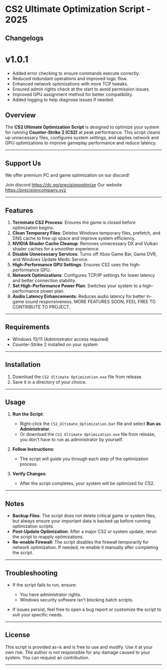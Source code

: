 # CS2 Ultimate Optimization Script - 2025

## Changelogs

# v1.0.1
- Added error checking to ensure commands execute correctly.
- Reduced redundant operations and improved logic flow.
- Enhanced network optimizations with more TCP tweaks.
- Ensured admin rights check at the start to avoid permission issues.
- Improved GPU assignment method for better compatibility.
- Added logging to help diagnose issues if needed.

## Overview

The **CS2 Ultimate Optimization Script** is designed to optimize your system for running **Counter-Strike 2 (CS2)** at peak performance. This script cleans up unnecessary files, configures system settings, and applies network and GPU optimizations to improve gameplay performance and reduce latency.

---

## Support Us
We offer premium PC and game optimization on our discord!

Join discord https://dc.gg/precisionoptimize
Our website https://precisioncompany.xyz

---

## Features

1. **Terminate CS2 Process**: Ensures the game is closed before optimization begins.
2. **Clean Temporary Files**: Deletes Windows temporary files, prefetch, and DNS cache to free up space and improve system efficiency.
3. **NVIDIA Shader Cache Cleanup**: Removes unnecessary DX and Vulkan shader caches for a smoother experience.
4. **Disable Unnecessary Services**: Turns off Xbox Game Bar, Game DVR, and Windows Update Medic Service.
5. **High-Performance GPU Settings**: Ensures CS2 uses the high-performance GPU.
6. **Network Optimizations**: Configures TCP/IP settings for lower latency and better connection stability.
7. **Set High-Performance Power Plan**: Switches your system to a high-performance power plan.
8. **Audio Latency Enhancements**: Reduces audio latency for better in-game sound responsiveness.
   MORE FEATURES SOON, FEEL FREE TO CONTRIBUTE TO PROJECT.

---

## Requirements

- Windows 10/11 (Administrator access required)
- Counter-Strike 2 installed on your system

---

## Installation

1. Download the `CS2 Ultimate Optimization.exe` file from release.
2. Save it in a directory of your choice.

---

## Usage

1. **Run the Script**:
   - Right-click the `CS2_Ultimate_Optimization.bat` file and select **Run as Administrator**.
   - Or download the `CS2 Ultimate Optimization.exe` file from release, you don't have to run as administrator by yourself.

2. **Follow Instructions**:
   - The script will guide you through each step of the optimization process.

3. **Verify Changes**:
   - After the script completes, your system will be optimized for CS2.

---

## Notes

- **Backup Files**: The script does not delete critical game or system files, but always ensure your important data is backed up before running optimization scripts.
- **Post-Update Optimization**: After a major CS2 or system update, rerun the script to reapply optimizations.
- **Re-enable Firewall**: The script disables the firewall temporarily for network optimization. If needed, re-enable it manually after completing the script.

---

## Troubleshooting

- If the script fails to run, ensure:
  - You have administrator rights.
  - Windows security software isn’t blocking batch scripts.

- If issues persist, feel free to open a bug report or customize the script to suit your specific needs.

---

## License

This script is provided as-is and is free to use and modify. Use it at your own risk. The author is not responsible for any damage caused to your system.
You can request an contribution.

---
